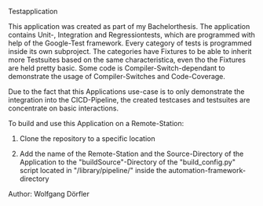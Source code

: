 Testapplication 

This application was created as part of my Bachelorthesis.
The application contains Unit-, Integration and Regressiontests, which are programmed with help of the Google-Test framework.
Every category of tests is programmed inside its own subproject.
The categories have Fixtures to be able to inherit more Testsuites based on the same characteristica, even tho the Fixtures are held pretty basic.
Some code is Compiler-Switch-dependant to demonstrate the usage of Compiler-Switches and Code-Coverage.

Due to the fact that this Applications use-case is to only demonstrate the integration into the CICD-Pipeline, the created testcases and testsuites are concentrate on basic interactions.
	
To build and use this Application on a Remote-Station:

1. Clone the repository to a specific location

2. Add the name of the Remote-Station and the Source-Directory of the Application to the "buildSource"-Directory of the "build_config.py" script located in "/library/pipeline/" inside the automation-framework-directory


Author: Wolfgang Dörfler